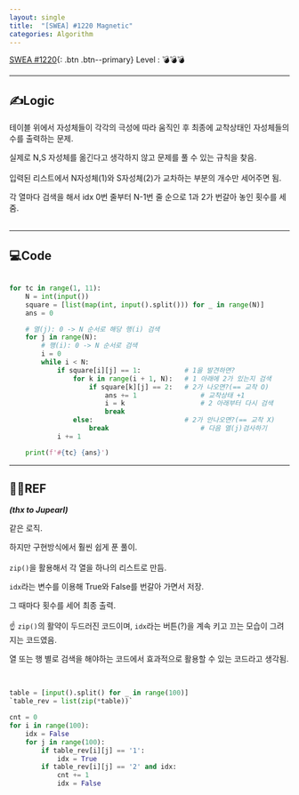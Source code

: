 ```yaml
---
layout: single
title:  "[SWEA] #1220 Magnetic"
categories: Algorithm
---
```


[SWEA #1220](https://swexpertacademy.com/main/code/problem/problemDetail.do?contestProbId=AV14hwZqABsCFAYD){: .btn .btn--primary}
Level : 💣💣💣

---

## ✍Logic
테이블 위에서 자성체들이 각각의 극성에 따라 움직인 후 최종에 교착상태인 자성체들의 수를 출력하는 문제.  

실제로 N,S 자성체를 옮긴다고 생각하지 않고 문제를 풀 수 있는 규칙을 찾음.  
<br>
입력된 리스트에서 N자성체(1)와 S자성체(2)가 교차하는 부분의 개수만 세어주면 됨.  

각 열마다 검색을 해서 idx 0번 줄부터 N-1번 줄 순으로 1과 2가 번갈아 놓인 횟수를 세줌.  
<br>

---

## 💻Code

```python  

for tc in range(1, 11):
    N = int(input())
    square = [list(map(int, input().split())) for _ in range(N)]
    ans = 0

    # 열(j): 0 -> N 순서로 해당 행(i) 검색
    for j in range(N):
        # 행(i): 0 -> N 순서로 검색
        i = 0
        while i < N:
            if square[i][j] == 1:           # 1을 발견하면?
                for k in range(i + 1, N):   # 1 아래에 2가 있는지 검색
                    if square[k][j] == 2:   # 2가 나오면?(== 교착 O)
                        ans += 1                # 교착상태 +1
                        i = k                   # 2 아래부터 다시 검색
                        break
                else:                       # 2가 안나오면?(== 교착 X)
                    break                       # 다음 열(j)검사하기
            i += 1

    print(f'#{tc} {ans}')
```


---

## 🙋‍♀️REF
_**(thx to Jupearl)**_

같은 로직.  

하지만 구현방식에서 훨씬 쉽게 푼 풀이.  
<br>
`zip()`을 활용해서 각 열을 하나의 리스트로 만듬. 

`idx`라는 변수를 이용해 True와 False를 번갈아 가면서 저장.  

그 때마다 횟수를 세어 최종 출력.  
<br>
☝ `zip()`의 활약이 두드러진 코드이며, `idx`라는 버튼(?)을 계속 키고 끄는 모습이 그려지는 코드였음.  

열 또는 행 별로 검색을 해야하는 코드에서 효과적으로 활용할 수 있는 코드라고 생각됨.   
<br>

```python  

table = [input().split() for _ in range(100)]
`table_rev = list(zip(*table))`

cnt = 0
for i in range(100):
    idx = False
    for j in range(100):
        if table_rev[i][j] == '1':
            idx = True
        if table_rev[i][j] == '2' and idx:
            cnt += 1
            idx = False
```
